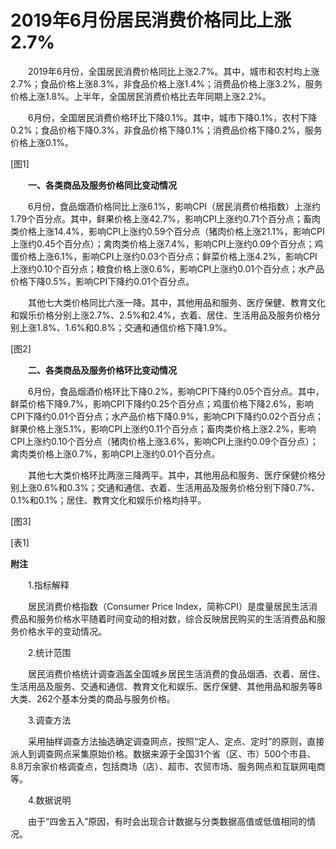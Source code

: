 # 2019年6月份居民消费价格同比上涨2.7%

　　2019年6月份，全国居民消费价格同比上涨2.7%。其中，城市和农村均上涨2.7%；食品价格上涨8.3%，非食品价格上涨1.4%；消费品价格上涨3.2%，服务价格上涨1.8%。上半年，全国居民消费价格比去年同期上涨2.2%。

　　6月份，全国居民消费价格环比下降0.1%。其中，城市下降0.1%，农村下降0.2%；食品价格下降0.3%，非食品价格下降0.1%；消费品价格下降0.2%，服务价格上涨0.1%。

\[图1\]

　　**一、各类商品及服务价格同比变动情况**

　　6月份，食品烟酒价格同比上涨6.1%，影响CPI（居民消费价格指数）上涨约1.79个百分点。其中，鲜果价格上涨42.7%，影响CPI上涨约0.71个百分点；畜肉类价格上涨14.4%，影响CPI上涨约0.59个百分点（猪肉价格上涨21.1%，影响CPI上涨约0.45个百分点）；禽肉类价格上涨7.4%，影响CPI上涨约0.09个百分点；鸡蛋价格上涨6.1%，影响CPI上涨约0.03个百分点；鲜菜价格上涨4.2%，影响CPI上涨约0.10个百分点；粮食价格上涨0.6%，影响CPI上涨约0.01个百分点；水产品价格下降0.5%，影响CPI下降约0.01个百分点。

　　其他七大类价格同比六涨一降。其中，其他用品和服务、医疗保健、教育文化和娱乐价格分别上涨2.7%、2.5%和2.4%，衣着、居住、生活用品及服务价格分别上涨1.8%、1.6%和0.8%；交通和通信价格下降1.9%。

\[图2\]

　　**二、各类商品及服务价格环比变动情况**

　　6月份，食品烟酒价格环比下降0.2%，影响CPI下降约0.05个百分点。其中，鲜菜价格下降9.7%，影响CPI下降约0.25个百分点；鸡蛋价格下降2.6%，影响CPI下降约0.01个百分点；水产品价格下降0.9%，影响CPI下降约0.02个百分点；鲜果价格上涨5.1%，影响CPI上涨约0.11个百分点；畜肉类价格上涨2.2%，影响CPI上涨约0.10个百分点（猪肉价格上涨3.6%，影响CPI上涨约0.09个百分点）；禽肉类价格上涨0.7%，影响CPI上涨约0.01个百分点。

　　其他七大类价格环比两涨三降两平。其中，其他用品和服务、医疗保健价格分别上涨0.6%和0.3%；交通和通信、衣着、生活用品及服务价格分别下降0.7%、0.1%和0.1%；居住、教育文化和娱乐价格均持平。

\[图3\]

\[表1\]

**附注**

　　1.指标解释

　　居民消费价格指数（Consumer Price Index，简称CPI）是度量居民生活消费品和服务价格水平随着时间变动的相对数，综合反映居民购买的生活消费品和服务价格水平的变动情况。

　　2.统计范围

　　居民消费价格统计调查涵盖全国城乡居民生活消费的食品烟酒、衣着、居住、生活用品及服务、交通和通信、教育文化和娱乐、医疗保健、其他用品和服务等8大类、262个基本分类的商品与服务价格。

　　3.调查方法

　　采用抽样调查方法抽选确定调查网点，按照“定人、定点、定时”的原则，直接派人到调查网点采集原始价格。数据来源于全国31个省（区、市）500个市县、8.8万余家价格调查点，包括商场（店）、超市、农贸市场、服务网点和互联网电商等。

　　4.数据说明

　　由于“四舍五入”原因，有时会出现合计数据与分类数据高值或低值相同的情况。